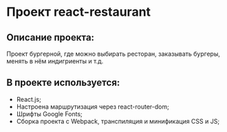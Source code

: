 # Проект react-restaurant

## Описание проекта:

Проект бургерной, где можно выбирать ресторан, заказывать бургеры, менять в нём индигриенты и т.д.

## В проекте используется:

- React.js;
- Настроена маршрутизация через react-router-dom;
- Шрифты Google Fonts;
- Cборка проекта с Webpack, транспиляция и минификация CSS и JS;
